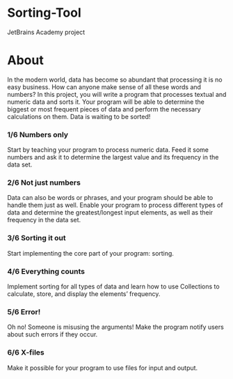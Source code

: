 # Sorting-Tool
JetBrains Academy project 

# About

In the modern world, data has become so abundant that processing it is no easy business. How can anyone make sense of all these words and numbers? In this project, you will write a program that processes textual and numeric data and sorts it. Your program will be able to determine the biggest or most frequent pieces of data and perform the necessary calculations on them. Data is waiting to be sorted!

### 1/6 Numbers only

Start by teaching your program to process numeric data. Feed it some numbers and ask it to determine the largest value and its frequency in the data set. 

### 2/6 Not just numbers

Data can also be words or phrases, and your program should be able to handle them just as well. Enable your program to process different types of data and determine the greatest/longest input elements, as well as their frequency in the data set. 

### 3/6 Sorting it out

Start implementing the core part of your program: sorting. 

### 4/6 Everything counts

Implement sorting for all types of data and learn how to use Collections to calculate, store, and display the elements’ frequency. 

### 5/6 Error!

Oh no! Someone is misusing the arguments! Make the program notify users about such errors if they occur. 

### 6/6 X-files

Make it possible for your program to use files for input and output. 
